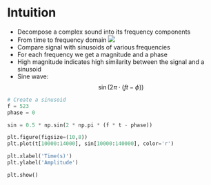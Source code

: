 # Intuition 
- Decompose a complex sound into its frequency components
- From time to frequency domain ![](https://i.imgur.com/6n4ufrH.png)
- Compare signal with sinusoids of various frequencies
- For each frequency we get a magnitude and a phase
- High magnitude indicates high similarity between the signal and a sinusoid
- Sine wave: $$\sin(2\pi\cdot(ft-\phi))$$
```python
# Create a sinusoid 
f = 523 
phase = 0

sin = 0.5 * np.sin(2 * np.pi * (f * t - phase))

plt.figure(figsize=(10,8))
plt.plot(t[10000:14000], sin[10000:140000], color='r')

plt.xlabel('Time(s)')
plt.ylabel('Amplitude')

plt.show()
```

